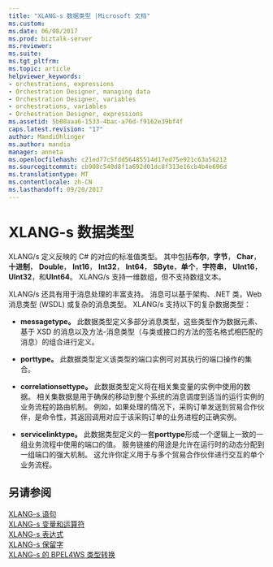 ```yaml
---
title: "XLANG-s 数据类型 |Microsoft 文档"
ms.custom: 
ms.date: 06/08/2017
ms.prod: biztalk-server
ms.reviewer: 
ms.suite: 
ms.tgt_pltfrm: 
ms.topic: article
helpviewer_keywords:
- orchestrations, expressions
- Orchestration Designer, managing data
- Orchestration Designer, variables
- orchestrations, variables
- Orchestration Designer, expressions
ms.assetid: 5b08aaa6-1533-4bac-a76d-f9162e39bf4f
caps.latest.revision: "17"
author: MandiOhlinger
ms.author: mandia
manager: anneta
ms.openlocfilehash: c21ed77c5fdd56485514d17ed75e921c63a56212
ms.sourcegitcommit: cb908c540d8f1a692d01dc8f313e16cb4b4e696d
ms.translationtype: MT
ms.contentlocale: zh-CN
ms.lasthandoff: 09/20/2017
---
```

# <a name="xlang-s-data-types"></a>XLANG-s 数据类型
XLANG/s 定义反映的 C# 的对应的标准值类型。 其中包括**布尔**，**字节**， **Char**，**十进制**， **Double**， **Int16**， **Int32**， **Int64**， **SByte**，**单个**，**字符串**， **UInt16**， **UInt32**，和**UInt64**。 XLANG/s 支持一维数组，但不支持数组文本。  
  
 XLANG/s 还具有用于消息处理的丰富支持。 消息可以基于架构、.NET 类，Web 消息类型 (WSDL) 或复杂的消息类型。 XLANG/s 支持以下的复杂数据类型：  
  
-   **messagetype。** 此数据类型定义多部分消息类型，这些类型作为数据元素、基于 XSD 的消息以及方法-消息类型（与类或接口的方法的签名格式相匹配的消息）的组合进行定义。  
  
-   **porttype。** 此数据类型定义该类型的端口实例可对其执行的端口操作的集合。  
  
-   **correlationsettype。** 此数据类型定义将在相关集变量的实例中使用的数据。 相关集数据是用于确保的移动到整个系统的消息调度到适当的运行实例的业务流程的路由机制。 例如，如果处理的情况下，采购订单发送到贸易合作伙伴，是命令性，其返回调用对应于该采购订单的业务进程的正确实例。  
  
-   **servicelinktype。** 此数据类型定义的一套**porttype**形成一个逻辑上一致的一组业务流程中使用的端口的值。 服务链接的用途是允许在运行时的动态分配到一组端口的强大机制。 这允许你定义用于与多个贸易合作伙伴进行交互的单个业务流程。  
  
## <a name="see-also"></a>另请参阅  
 [XLANG-s 语句](../core/xlang-s-statements.md)   
 [XLANG-s 变量和运算符](../core/xlang-s-variables-and-operators.md)   
 [XLANG-s 表达式](../core/xlang-s-expressions.md)   
 [XLANG-s 保留字](../core/xlang-s-reserved-words.md)   
 [XLANG-s 的 BPEL4WS 类型转换](../core/xlang-s-to-bpel4ws-type-conversions.md)